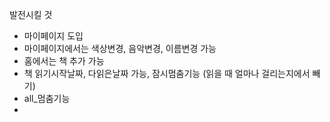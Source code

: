 발전시킬 것

- 마이페이지 도입
- 마이페이지에서는 색상변경, 음악변경, 이름변경 가능
- 홈에서는 책 추가 가능
- 책 읽기시작날짜, 다읽은날짜 가능, 잠시멈춤기능 (읽을 때 얼마나 걸리는지에서 빼기)
- all_멈춤기능
- 
   
